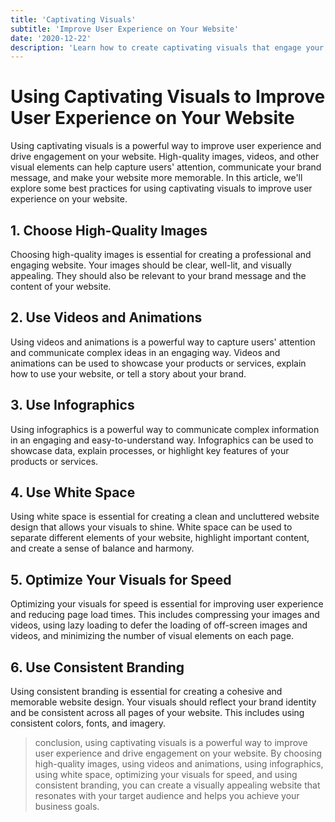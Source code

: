 ```yaml
---
title: 'Captivating Visuals'
subtitle: 'Improve User Experience on Your Website'
date: '2020-12-22'
description: 'Learn how to create captivating visuals that engage your audience and enhance your content. Our expert tips and tutorials cover everything from choosing the right colors and fonts to designing eye-catching graphics and videos. Discover the latest trends in visual communication and learn how to apply them to your marketing strategy to increase brand awareness, improve engagement, and drive conversions.'
---
```


# Using Captivating Visuals to Improve User Experience on Your Website

Using captivating visuals is a powerful way to improve user experience and drive engagement on your website. High-quality images, videos, and other visual elements can help capture users' attention, communicate your brand message, and make your website more memorable. In this article, we'll explore some best practices for using captivating visuals to improve user experience on your website.

## 1. Choose High-Quality Images

Choosing high-quality images is essential for creating a professional and engaging website. Your images should be clear, well-lit, and visually appealing. They should also be relevant to your brand message and the content of your website.

## 2. Use Videos and Animations

Using videos and animations is a powerful way to capture users' attention and communicate complex ideas in an engaging way. Videos and animations can be used to showcase your products or services, explain how to use your website, or tell a story about your brand.

## 3. Use Infographics

Using infographics is a powerful way to communicate complex information in an engaging and easy-to-understand way. Infographics can be used to showcase data, explain processes, or highlight key features of your products or services.

## 4. Use White Space

Using white space is essential for creating a clean and uncluttered website design that allows your visuals to shine. White space can be used to separate different elements of your website, highlight important content, and create a sense of balance and harmony.

## 5. Optimize Your Visuals for Speed

Optimizing your visuals for speed is essential for improving user experience and reducing page load times. This includes compressing your images and videos, using lazy loading to defer the loading of off-screen images and videos, and minimizing the number of visual elements on each page.

## 6. Use Consistent Branding

Using consistent branding is essential for creating a cohesive and memorable website design. Your visuals should reflect your brand identity and be consistent across all pages of your website. This includes using consistent colors, fonts, and imagery.

> conclusion, using captivating visuals is a powerful way to improve user experience and drive engagement on your website. By choosing high-quality images, using videos and animations, using infographics, using white space, optimizing your visuals for speed, and using consistent branding, you can create a visually appealing website that resonates with your target audience and helps you achieve your business goals.
